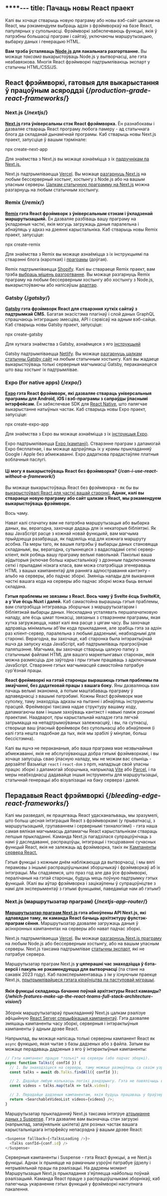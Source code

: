 ****---
title: Пачаць новы React праект
---

<Intro>

Калі вы хочаце стварыць новую праграму або новы вэб-сайт цалкам на React, мы рэкамендуем выбраць адзін з фрэймворкаў на базе React, папулярных у супольнасці. Фрэймворкі забяспечваюць функцыі, якія ў патрэбны большасці праграм і сайтаў, уключаючы маршрутызацыю, выбарку даных і генерацыю HTML.

</Intro>

<Note>

**Вам трэба ўсталяваць [Node.js](https://nodejs.org/en/) для лакальнага разгортванне.** Вы можаце *таксама* выкарыстоўваць Node.js у вытворчасці, але гэта неабавязкова. Многія React фрэймворкі падтрымліваюць экспарт у статычны HTML/CSS/JS.

</Note>

## React фрэймворкі, гатовыя для выкарыстання ў працоўным асяроддзі {/*production-grade-react-frameworks*/}

### Next.js {/*nextjs*/}

**[Next.js](https://nextjs.org/) гэта ўніверсальны стэк React фрэймворка.** Ён разнабокавы і дазваляе ствараць React програму любога памеру - ад статычнага блога да складанай дынамічнай програмы. Каб стварыць новы Next.js праект, запусціце ў вашым тэрмінале:

<TerminalBlock>
npx create-next-app
</TerminalBlock>

Для знаёмства з Next.js вы можаце азнаёміцца з іх [падручнікам па Next.js.](https://nextjs.org/learn/foundations/about-nextjs)

Next.js падтрымліваецца [Vercel](https://vercel.com/). Вы можаце [разгарнуць Next.js](https://nextjs.org/docs/deployment) на любым бессерверный хостынг, хостынгу з Node.js або на вашым уласным серверы. [Цалкам статычную праграмму на Next.js](https://nextjs.org/docs/advanced-features/static-html-export) можна разгарнуць на любым статычным хостынгу.

### Remix {/*remix*/}

**[Remix](https://remix.run/) гэта React фрэймворк з ўніверсальным стэкам і ўкладзенай маршрутызацыяй.** Ён дазваляе разбіваць вашу праграму на ўкладзеныя часткі, якія могуць загружаць даныя паралельна і абнаўляць у адказ на дзеянні карыстальніка. Каб стварыць новы Remix праект, запусціце:

<TerminalBlock>
npx create-remix
</TerminalBlock>

Для знаёмства з Remix вы можаце азнаёміцца з іх інструкцыямі па стварэнні блога (кароткая) і [праграмы](https://remix.run/docs/ru/main/tutorials/jokes) (доўгая).

Remix падтрымліваецца [Shopify](https://www.shopify.com/). Калі вы ствараеце Remix праект, вам трэба [выбраць мішень разгортванне](https://remix.run/docs/en/main/guides/deployment). Вы можаце разгарнуць Remix праграму на любым бессерверным хостынгу або хостынгу з Node.js, выкарыстоўваючы або напісаўшы [адаптар](https://remix.run/docs/en/main/other-api/adapter).

### Gatsby {/*gatsby*/}

**[Gatsby](https://www.gatsbyjs.com/) гэта фрэймворк React для стварэння хуткіх сайтаў з падтрымкай CMS.** Багатая экасістэма плагінаў і слой даных GraphQL спрашчаюць інтэграцыю змесціва, API і сэрвісаў на адным вэб-сайце. Каб стварыць новы Gatsby праект, запусціце:

<TerminalBlock>
npx create-gatsby
</TerminalBlock>

Для хуткага знаёмства з Gatsby, азнаёмцеся з яго [інструкцыяй](https://www.gatsbyjs.com/docs/tutorial/)

Gatsby падтрымліваецца [Netlify](https://www.netlify.com/). Вы можаце [разгарнуць цалкам статычны Gatsby сайт](https://www.gatsbyjs.com/docs/how-to/previews-deploys-hosting) на любым статычным хостынгу. Калі вы жадаеце выкарыстоўваць толькі серверныя магчымасці Gatsby, пераканаецеся што ваш хостынг іх падтрымлівае.

### Expo (for native apps) {/*expo*/}

**[Expo](https://expo.dev/) гэта React фрэймворк, які дазваляе ствараць універсальныя праграмы для Android, iOS і вэб-праграмы з сапраўды ўласнымі інтэрфейсам.** Ён забяспечвае SDK для [React Native](https://reactnative.dev/), што палягчае выкарыстанне натыўных частак. Каб стварыць новы Expo праект, запусціце:

<TerminalBlock>
npx create-expo-app
</TerminalBlock>

Для знаёмства з Expo вы можаце азнаёміцца з іх [інструкцыя Expo](https://docs.expo.dev/tutorial/introduction/).

Expo падтрымліваецца [Expo (кампаніі)](https://expo.dev/about). Стварэнне праграм з дапамогай Expo бясплатнае, і вы можаце адпраўляць іх у крамы прыкладанняў Google і Apple без абмежаванні. Expo дадаткова прадастаўляе платныя воблачныя паслугі.

<DeepDive>

#### Ці могу я выкарыстоўваць React без фрэймворка? {/*can-i-use-react-without-a-framework*/}

Вы можаце выкарыстоўваць React без фрэймворка - як бы вы [выкарыстоўвалі React для часткі вашай старонкі.](/learn/add-react-to-an-existing-project#using-react-for-a-part-of-your-existing-page) **Аднак, калі вы ствараеце новую праграму або сайт цалкам з React, мы рэкамендуем выкарыстоўваць фрэймворк.**

Вось чаму.

Нават калі спачатку вам не патрэбна маршрутызацыя або выбарка даных, вы, верагодна, захочаце дадаць для іх некаторыя бібліятэкі. Як ваш JavaScript расце з кожнай новай функцыяй, вам магчыма прыйдзецца разабрацца, як падзяліць код для кожнага маршруту асобна. Па меры таго, як вашыя патрэбы ў выбарцы даных становяцца складанымі, вы, верагодна, сутыкнецеся з вадаспадамі сеткі сервер-кліент, якія робяць вашу праграму вельмі павольнай. Паколькі ваша аўдыторыя ўключае больш карыстальнікаў з дрэнным падключэннем сеткі і прыладамі нізкага класа, вам можа спатрэбіцца згенераваць HTML з вашых кампанентаў для ранняга адлюстравання кантэнту - альбо на серверы, або падчас зборкі. Змяніць налады для выканання часткі вашага кода на серверы або падчас зборкі можа быць вельмі складана.

**Гэтыя праблемы не звязаны з React. Вось чаму ў Svelte ёсць SvelteKit, а у Vue ёсць Nuxt і далей.** Каб самастойна вырашыць гэтыя праблемы, вам спатрэбіцца інтэграваць зборшчык з маршрутызатарам і бібліятэкай выбарцы даных. Нескладана усталявать першапачатковую наладу, але ёсць шмат тонкасці, звязаных з стварэннем праграмы, якая хутка загружаецца, нават калі яна расце з цягам часу. Вы захочаце адправіць мінімальны аб'ём кода прыкладання, але зрабіць гэта за адзін раз кліент-сервер, паралельна з любымі дадзенымі, неабходнымі для старонкі. Верагодна, вы захочаце, каб старонка была інтэрактыўнай яшчэ да запуску кода JavaScript, каб падтрымліваць прагрэсіўнае паляпшэнне. Магчыма, вы захочаце стварыць цалкую папку з статычнымі файламі HTML для вашэго маркетынгавых старонак, якія можна размясціць дзе заўгодна і пры гэтым працаваць з адключаным JavaScript. Стварэнне гэтых магчымасцей самастойна патрабуе сур'ёзнай працы.

**React фреймворкі на гэтай старонцы вырашаюць гэтыя праблемы па змаўчанні, без дадатковай працы з вашага боку.** Яны дазваляюць вам пачаць вельмі эканомна, а потым маштабаваць праграму ў адпаведнасці з вашымі патрэбамі. Кожны React фрэймворк мае суполку, таму знаходзіць адказы на пытанні і абнаўляць інструменты прасцей. Фреймворкі таксама надае структуру вашаму коду, дапамагаючы вам і іншым захоўваць кантэкст і навыкі паміж рознымі праектамі. Наадварот, пры карыстальнай наладзе гэта лягчэй затрымацца на непадтрымоўваных залежнасцяў, і вы, па сутнасці, створыце ваш ўласный фреймворк без супольнасці або абнаўлення (і калі гэта нешта падобнае да тых, якія мы зрабілі ў мінулае, больш бессістэмна).

Калі вы яшчэ не перакананыя, або ваша праграма мае незвычайныя абмежаванні, якія не абслугоўваюцца добра гэтымі фрэймворкамі, і вы хочаце запусціць сваю ўласную наладу, мы не можам вас спыніць - дерзайте! Вазьміце `react` і `react-dom` з npm, наладзьце свой уласны працэс зборкі з дапамогай зборшчыка, напрыклад [Vite](https://vitejs.dev/) або [Parcel](https://parceljs.org/), і па меры неабходнасці дадавайце іншыя інструменты для маршрутызацыі, статычнай генерацыі або візуалізацыі на баку сервера і далей.
</DeepDive>

## Перадавыя React фрэймворкі {/*bleeding-edge-react-frameworks*/}

Калі мы разведалі, як працягваць React удасканальваць, мы зразумелі, што больш цесная інтэграцыя React з фрэймворкамі (у прыватнасці, з маршрутызацыяй, групаваннем і сервернымі тэхналогіямі) - гэта наша самая вялікая магчымасць дапамагчы React карыстальнікам ствараць лепшыя прыкладанні. Каманда Next.js пагадзілася супрацоўнічаць з намі ў даследаванні, распрацоўцы, інтэграцыі і тэсціраванні сучасных функцый React, якія не залежаць ад фрэймворка, такіх як [Кампаненты сервера React.](/blog/2023/03/22/react-labs-what-we-have-been-working-on-march-2023#react-server-components)

Гэтыя функцыі з кожным днём набліжаюцца да вытворчасці, і мы вялі перамовы з іншымі распрацоўшчыкамі зборшчыкаў і фрэймворкаў аб іх інтэграцыі. Мы спадзяемся, што праз год але два ўсе фрэймворкі, пералічаныя на гэтай старонцы, будуць мець поўную падтрымку гэтых функцый. (Калі вы аўтар фрэймворка і зацікаўлены ў супрацоўніцтве з намі для эксперыментаў з гэтымі функцыямі, паведаміце нам аб гэтым!)

### Next.js (маршрутызатар праграм) {/*nextjs-app-router*/}

**[Маршрутызатар праграм Next.js](https://beta.nextjs.org/docs/getting-started) гэта абноўлены API Next.js, які адпавядае таму, як каманда React бачыць архітэктуру фулстэк-праграм сёння.** Маршрутызатар дазваляе загружаць даныя ў асінхронных кампанентах на серверы або нават падчас зборкі.

Next.js падтрымліваецца [Vercel](https://vercel.com/). Вы можаце [разгарнуць Next.js праграму](https://nextjs.org/docs/deployment) на любым Node.js або бессерверным хостынгу, або на вашым уласным серверы. Next.js таксама падтрымлівае [статычны экспарт](https://beta.nextjs.org/docs/configuring/static-export), які не патрабуе сервера.
<Pitfall>

Маршрутызатар праграм Next.js **у цяперашні час знаходзіцца ў бэта-версіі і пакуль не рэкамендуецца для вытворчасці** (па стане на сакавік 2023 году). Каб паэксперыментаваць з ім у існуючым праекце Next.js, [прытрымлівайцеся гэтага кіраўніцтва па паступовай міграцыі](https://beta.nextjs.org/docs/upgrade-guide#migrating-from-pages-to-app).
</Pitfall>

<DeepDive>

#### Якія функцыі складаюць бачанне поўнай архітэктуры React каманды? {/*which-features-make-up-the-react-teams-full-stack-architecture-vision*/}

Зборнік маршрутызатараў прыкладанняў Next.js цалкам рэалізуе афіцыйную [React Server спецыфікацыя кампанентаў](https://github.com/reactjs/rfcs/blob/main/text/0188-server-components.md). Гэта дазваляе змяшаць кампаненты часу зборкі, серверныя і інтэрактыўныя кампаненты ў адным дрэве React.

Напрыклад, вы можаце напісаць толькі серверны кампанент React як `async` функцыю, якая чытае з базы дадзеных або з файла. Затым вы можаце перадаваць дадзеныя з яго ў інтэрактыўныя кампаненты:

```js
// Гэты кампанент працуе *толькі* на серверы (або падчас зборкі).
async function Talks({ confId }) {
  // 1. Вы знаходзіцеся на серверы, таму можаце размаўляць са сваім узроўнем дадзеных. API не патрабуецца.
  const talks = await db.Talks.findAll({ confId });

  // 2. Дадайце любую колькасць логікі рэндэрынгу. Гэта не павялічыць ваш JavaScript пакет.
  const videos = talks.map(talk => talk.video);

  // 3. Перадайце дадзеныя кампанентам, якія будуць працаваць у браўзеры.
  return <SearchableVideoList videos={videos} />;
}
```
Маршрутызатар прыкладанняў Next.js таксама інтэгруе [атрыманне даных з Suspense](/blog/2022/03/29/react-v18#suspense-in-data-frameworks). Гэта дазваляе вам вызначаць стан загрузкі (напрыклад, запаўняльнік шкілета) для розных частак вашага карыстальніцкага інтэрфейсу непасрэдна ў вашым дрэве React:

```js
<Suspense fallback={<TalksLoading />}>
  <Talks confId={conf.id} />
</Suspense>
```

Серверныя кампаненты і Suspense - гэта React функцыі, а не Next.js функцыі. Аднак іх прыняцце на рамачным узроўні патрабуе ўдзелу і нетрывіяльнай працы па рэалізацыі. На дадзены момант Маршрутызацыя Next.js прыкладання з'яўляецца найбольш поўнай рэалізацыяй. Каманда React працуе з распрацоўшчыкамі зборнікаў, каб палегчыць укараненне гэтых функцый у фрэймворкі наступнага пакалення.
</DeepDive>
